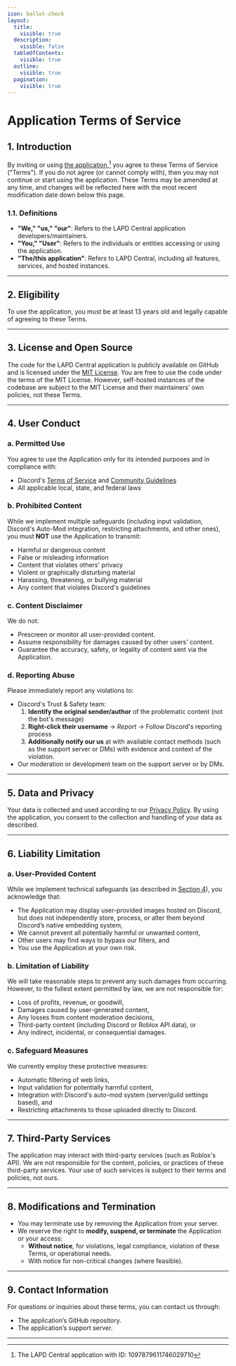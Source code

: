 ```yaml
---
icon: ballot-check
layout:
  title:
    visible: true
  description:
    visible: false
  tableOfContents:
    visible: true
  outline:
    visible: true
  pagination:
    visible: true
---
```


# Application Terms of Service

## 1. Introduction

By inviting or using [the application,](#user-content-fn-1)[^1] you agree to these Terms of Service ("Terms"). If you do not agree (or cannot comply with), then you may not continue or start using the application. These Terms may be amended at any time, and changes will be reflected here with the most recent modification date down below this page.

### 1.1. Definitions

* **"We," "us," "our"**: Refers to the LAPD Central application developers/maintainers.
* **"You," "User"**: Refers to the individuals or entities accessing or using the application.
* **"The/this application"**: Refers to LAPD Central, including all features, services, and hosted instances.

***

## 2. Eligibility

To use the application, you must be at least 13 years old and legally capable of agreeing to these Terms.

***

## 3. License and Open Source

The code for the LAPD Central application is publicly available on GitHub and is licensed under the [MIT License](https://opensource.org/licenses/MIT). You are free to use the code under the terms of the MIT License. However, self-hosted instances of the codebase are subject to the MIT License and their maintainers’ own policies, not these Terms.

***

## 4. User Conduct

### **a. Permitted Use**

You agree to use the Application only for its intended purposes and in compliance with:

* Discord's [Terms of Service](https://discord.com/terms) and [Community Guidelines](https://discord.com/guidelines)
* All applicable local, state, and federal laws

### **b. Prohibited Content**

While we implement multiple safeguards (including input validation, Discord's Auto-Mod integration, restricting attachments, and other ones), you must **NOT** use the Application to transmit:

* Harmful or dangerous content
* False or misleading information
* Content that violates others' privacy
* Violent or graphically disturbing material
* Harassing, threatening, or bullying material
* Any content that violates Discord's guidelines

### **c. Content Disclaimer**

We do not:

* Prescreen or monitor all user-provided content.
* Assume responsibility for damages caused by other users' content.
* Guarantee the accuracy, safety, or legality of content sent via the Application.

### **d. Reporting Abuse**

Please immediately report any violations to:

* Discord's Trust & Safety team:
  1. **Identify the original sender/author** of the problematic content (not the bot's message)
  2. **Right-click their username** → _Report_ → Follow Discord's reporting process
  3. **Additionally notify our us** at with available contact methods (such as the support server or DMs) with evidence and context of the violation.
* Our moderation or development team on the support server or by DMs.

***

## 5. Data and Privacy

Your data is collected and used according to our [Privacy Policy](application-privacy-policy.md). By using the application, you consent to the collection and handling of your data as described.

***

## 6. Liability Limitation

### **a. User-Provided Content**

While we implement technical safeguards (as described in [Section 4](application-terms-of-service.md#id-4.-user-conduct)), you acknowledge that:

* The Application may display user-provided images hosted on Discord, but does not independently store, process, or alter them beyond Discord’s native embedding system,&#x20;
* We cannot prevent all potentially harmful or unwanted content,&#x20;
* Other users may find ways to bypass our filters, and&#x20;
* You use the Application at your own risk.

### **b. Limitation of Liability**

We will take reasonable steps to prevent any such damages from occurring. However, to the fullest extent permitted by law, we are not responsible for:

* Loss of profits, revenue, or goodwill,
* Damages caused by user-generated content,
* Any losses from content moderation decisions,
* Third-party content (including Discord or Roblox API data), or
* Any indirect, incidental, or consequential damages.

### **c. Safeguard Measures**

We currently employ these protective measures:

* Automatic filtering of web links,
* Input validation for potentially harmful content,
* Integration with Discord's auto-mod system (server/guild settings based), and
* Restricting attachments to those uploaded directly to Discord.

***

## 7. Third-Party Services

The application may interact with third-party services (such as Roblox's API). We are not responsible for the content, policies, or practices of these third-party services. Your use of such services is subject to their terms and policies, not ours.

***

## 8. Modifications and Termination

* You may terminate use by removing the Application from your server.
* We reserve the right to **modify, suspend, or terminate** the Application or your access:
  * **Without notice**, for violations, legal compliance, violation of these Terms, or operational needs.
  * With notice for non-critical changes (where feasible).

***

## 9. Contact Information

For questions or inquiries about these terms, you can contact us through:

* The application’s GitHub repository.
* The application’s support server.

***

[^1]: The LAPD Central application with ID: 1097879611746029710
